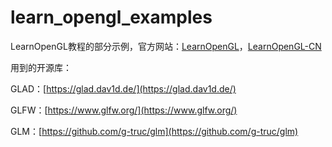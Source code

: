 # learn_opengl_examples

LearnOpenGL教程的部分示例，官方网站：[LearnOpenGL](https://learnopengl.com/)，[LearnOpenGL-CN](https://learnopengl-cn.github.io/)

用到的开源库：

GLAD：[https://glad.dav1d.de/](https://glad.dav1d.de/)

GLFW：[https://www.glfw.org/](https://www.glfw.org/)

GLM：[https://github.com/g-truc/glm](https://github.com/g-truc/glm)

